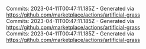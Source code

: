 Commits: 2023-04-11T00:47:11.185Z - Generated via https://github.com/marketplace/actions/artificial-grass
<br>
Commits: 2023-04-11T00:47:11.185Z - Generated via https://github.com/marketplace/actions/artificial-grass
<br>
Commits: 2023-04-11T00:47:11.185Z - Generated via https://github.com/marketplace/actions/artificial-grass
<br>
